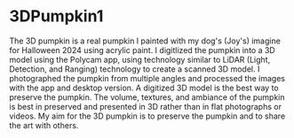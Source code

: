 # 3DPumpkin1
The 3D pumpkin is a real pumpkin I painted with my dog's (Joy's) imagine for Halloween 2024 using acrylic paint. I digitlized the pumpkin into a 3D model using the Polycam app, using technology similar to LiDAR (Light, Detection, and Ranging) technology to create a scanned 3D model. I photographed the pumpkin from multiple angles and processed the images with the app and desktop version. A digitized 3D model is the best way to preserve the pumpkin. The volume, textures, and ambiance of the pumpkin is best in preserved and presented in 3D rather than in flat photographs or videos. My aim for the 3D pumpkin is to preserve the pumpkin and to share the art with others.
